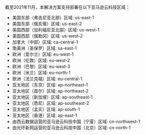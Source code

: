 截至2021年11月，本解决方案支持部署在以下亚马逊云科技区域：

- 美国东部（弗吉尼亚北部）区域:   us-east-1
- 美国东部（俄亥俄）区域:   us-east-2
- 美国西部（加利福尼亚北部）区域:   us-west-1
- 美国西部（俄勒冈）区域:   us-west-2
- 加拿大（中部）区域:   ca-central-1
- 南美洲（圣保罗）区域:   sa-east-1
- 欧洲（爱尔兰）区域:   eu-west-1
- 欧洲（伦敦）区域:   eu-west-2
- 欧洲（巴黎）区域:   eu-west-3
- 欧洲（米兰）区域:   eu-north-1
- 欧洲（法兰克福）区域:   eu-central-1
- 亚太地区（东京）区域:   ap-northeast-1
- 亚太地区（首尔）区域:   ap-northeast-2
- 亚太地区（新加坡）区域:   ap-southeast-1
- 亚太地区（悉尼）区域:   ap-southeast-2
- 亚太地区（孟买）区域:   ap-south-1
- 亚太地区（香港）区域:   ap-east-1
- 由西云数据运营的亚马逊云科技中国（宁夏）区域:   cn-northwest-1
- 由光环新网运营的亚马逊云科技中国（北京）区域:   cn-north-1
